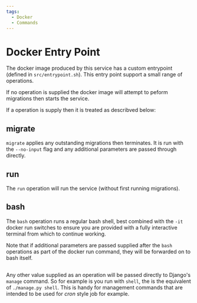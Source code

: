 ```yaml
---
tags:
  - Docker
  - Commands
---
```

# Docker Entry Point

The docker image produced by this service has a custom entrypoint (defined in
`src/entrypoint.sh`). This entry point support a small range of operations.

If no operation is supplied the docker image will attempt to peform  migrations then
starts the service.

If a operation is supply then it is treated as describved below:

## migrate

`migrate` applies any outstanding migrations then terminates. It is run with the
`--no-input` flag and any additional parameters are passed through directly.

## run

The `run` operation will run the service (without first running migrations).

## bash

The `bash` operation runs a regular bash shell, best combined with the `-it` docker run
switches to ensure you are provided with a fully interactive terminal from which to
continue working.

Note that if additional parameters are passed supplied after the `bash` operations as
part of the docker run command, they will be forwarded on to bash itself.

## _<anything-else>_

Any other value supplied as an operation will be passed directly to Django's `manage`
command. So for example is you run with `shell`, the is the equivalent of
`./manage.py shell`. This is handy for management commands that are intended to be used
for _cron_ style job for example.
